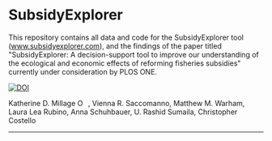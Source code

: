 # SubsidyExplorer

This repository contains all data and code for the SubsidyExplorer tool (www.subsidyexplorer.com), and the findings of the paper titled "SubsidyExplorer: A decision-support tool to improve our understanding of the ecological and economic effects of reforming fisheries subsidies" currently under consideration by PLOS ONE.

<a href="https://doi.org/10.5281/zenodo.5593733"><img src="https://zenodo.org/badge/DOI/10.5281/zenodo.5593733.svg" alt="DOI"></a>

Katherine D. Millage <a href="https://orcid.org/0000-0002-1043-4035" target="orcid.widget" rel="noopener noreferrer" style="vertical-align:top;"><img src="https://orcid.org/sites/default/files/images/orcid_16x16.png" style="width:1em;margin-right:.5em;" alt="ORCID iD icon"></a>, Vienna R. Saccomanno, Matthew M. Warham, Laura Lea Rubino, Anna Schuhbauer, U. Rashid Sumaila, Christopher Costello

--------- 
